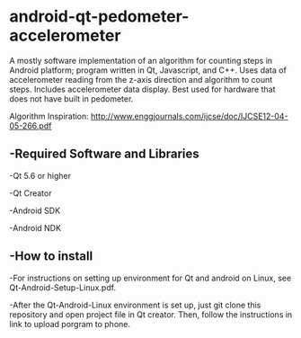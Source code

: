 # android-qt-pedometer-accelerometer
A mostly software implementation of an algorithm for counting steps in Android platform; program written in Qt, Javascript, and C++. 
Uses data of accelerometer reading from the z-axis direction and algorithm to count steps.
Includes accelerometer data display. 
Best used for hardware that does not have built in pedometer.

Algorithm Inspiration: http://www.enggjournals.com/ijcse/doc/IJCSE12-04-05-266.pdf

-Required Software and Libraries
-
-Qt 5.6 or higher

-Qt Creator

-Android SDK

-Android NDK

-How to install
-
-For instructions on setting up environment for Qt and android on Linux, see Qt-Android-Setup-Linux.pdf.

-After the Qt-Android-Linux environment is set up, just git clone this repository and open project file in Qt creator. Then, follow the instructions in link to upload porgram to phone.
